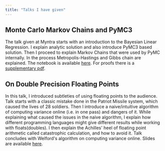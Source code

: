 ```yaml
---
title: "Talks I have given"
---
```


## Monte Carlo Markov Chains and PyMC3

The talk given at Myntra starts with an introduction to the Bayesian Linear Regression. I explain analytic solution and also introduce PyMC3 based solution. Then I proceed to explain Markov Chains that were used by PyMC internally. In the process Metropolis-Hastings and Gibbs chain are explained. The notebook is available [here](https://github.com/DhruvPatel01/myntra_talks/blob/master/bayesian_intro_with_pymc.ipynb). For proofs there is a [supplementary pdf](https://github.com/DhruvPatel01/myntra_talks/blob/master/mcmc.pdf). 

## On Double Precision Floating Points

In this talk, I introduced subtleties of using floating points to the audience. Talk starts with a classic mistake done in the Patriot Missile system, which caused the lives of 28 soldiers. Then I introduce a naive/intuitive algorithm of computing variance online (i.e. in one pass) and dangers of it. While explaining what caused the issues in the naive algorithm, I explain how different programming languages might give different results while working with floats(doubles). I then explain the Achilles' heel of floating point arithmetic called catastrophic calculation, and how to avoid it. Talk concludes with Welford's algorithm on computing variance online. Slides are available [here](/slides/floats.slides.html).

